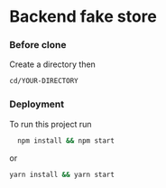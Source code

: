 
# Backend fake store


### Before clone

Create a directory then 

```bash
cd/YOUR-DIRECTORY
```



### Deployment

To run this project run

```bash
  npm install && npm start
```
or
```bash
yarn install && yarn start
```

